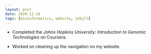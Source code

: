 ```yaml
---
layout: post
date: 2020-11-10
tags: [bioinformatics, website, jekyll]
---
```


- Completed the *Johns Hopkins University: Introduction to Genomic
  Technologies* on Coursera.

- Worked on cleaning up the navigation on my website.
